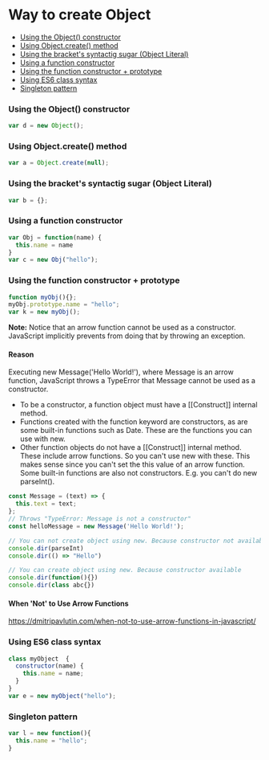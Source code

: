 # Way to create Object

<ul>
  <li><a href="#using-the-object-constructor" title="Using the Object() constructor">Using the Object() constructor</a></li>
  <li><a href="#using-objectcreate-method" title="Using Object.create() method">Using Object.create() method</a></li>
  <li><a href="#using-the-brackets-syntactig-sugar-object-literal" title="Using the bracket's syntactig sugar (Object Literal)">Using the bracket's syntactig sugar (Object Literal)</a></li>
  <li><a href="#using-a-function-constructor" title="Using a function constructor">Using a function constructor</a></li>
  <li><a href="#using-the-function-constructor--prototype" title="Using the function constructor + prototype">Using the function constructor + prototype</a></li>
  <li><a href="#using-es6-class-syntax" title="Using ES6 class syntax">Using ES6 class syntax</a></li>
  <li><a href="#singleton-pattern" title="Singleton pattern">Singleton pattern</a></li>
</ul>


### Using the Object() constructor

```javascript
var d = new Object();
```

### Using Object.create() method

```javascript
var a = Object.create(null);
```

### Using the bracket's syntactig sugar (Object Literal)

```javascript
var b = {};
```

### Using a function constructor

```javascript
var Obj = function(name) {
  this.name = name
}
var c = new Obj("hello"); 
```

### Using the function constructor + prototype

```javascript
function myObj(){};
myObj.prototype.name = "hello";
var k = new myObj();
```
**Note:** Notice that an arrow function cannot be used as a constructor. JavaScript implicitly prevents from doing that by throwing an exception.
#### Reason
Executing new Message('Hello World!'), where Message is an arrow function, JavaScript throws a TypeError that Message cannot be used as a constructor.
- To be a constructor, a function object must have a [[Construct]] internal method.
- Functions created with the function keyword are constructors, as are some built-in functions such as Date. These are the functions you can use with new.
- Other function objects do not have a [[Construct]] internal method. These include arrow functions. So you can't use new with these. This makes sense since you can't set the this value of an arrow function.
Some built-in functions are also not constructors. E.g. you can't do new parseInt().

```javascript
const Message = (text) => {
  this.text = text;
};
// Throws "TypeError: Message is not a constructor"
const helloMessage = new Message('Hello World!');
```

```javascript
// You can not create object using new. Because constructor not available
console.dir(parseInt) 
console.dir(() => "Hello")

// You can create object using new. Because constructor available
console.dir(function(){}) 
console.dir(class abc{}) 
```

#### When 'Not' to Use Arrow Functions
https://dmitripavlutin.com/when-not-to-use-arrow-functions-in-javascript/

### Using ES6 class syntax

```javascript
class myObject  {
  constructor(name) {
    this.name = name;
  }
}
var e = new myObject("hello");
```

### Singleton pattern

```javascript
var l = new function(){
  this.name = "hello";
}
```
